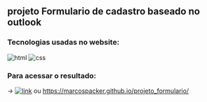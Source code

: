 ## projeto Formulario de cadastro baseado no outlook

### Tecnologias usadas no website:

![html](https://img.shields.io/badge/HTML-239120?style=for-the-badge&logo=html5&logoColor=white)
![css](https://img.shields.io/badge/CSS3-1572B6?style=for-the-badge&logo=css3&logoColor=white)

### Para acessar o resultado:

→ [![link](https://img.shields.io/website-up-down-green-red/http/monip.org.svg)](https://marcospacker.github.io/projeto_formulario/) ou https://marcospacker.github.io/projeto_formulario/



